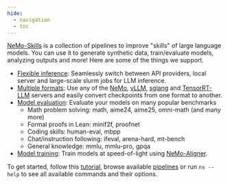 ```yaml
---
hide:
  - navigation
  - toc
---
```


[NeMo-Skills](https://github.com/NVIDIA/NeMo-Skills) is a collection of pipelines to improve "skills" of large language models. You can use it to generate synthetic data, train/evaluate models, analyzing outputs and more!
Here are some of the things we support.

- [Flexible inference](basics/inference.md): Seamlessly switch between API providers, local server and large-scale slurm jobs for LLM inference.
- [Multiple formats](pipelines/checkpoint-conversion.md): Use any of the [NeMo](https://github.com/NVIDIA/NeMo), [vLLM](https://github.com/vllm-project/vllm), [sglang](https://github.com/sgl-project/sglang)
  and [TensorRT-LLM](https://github.com/NVIDIA/TensorRT-LLM) servers and easily convert checkpoints from one format to another.
- [Model evaluation](pipelines/evaluation.md): Evaluate your models on many popular benchmarks
    - Math problem solving: math, aime24, aime25, omni-math (and many more)
    - Formal proofs in Lean: minif2f, proofnet
    - Coding skills: human-eval, mbpp
    - Chat/instruction following: ifeval, arena-hard, mt-bench
    - General knowledge: mmlu, mmlu-pro, gpqa
- [Model training](pipelines/training.md): Train models at speed-of-light using [NeMo-Aligner](https://github.com/NVIDIA/NeMo-Aligner/).

To get started, follow this [tutorial](basics/index.md), browse available [pipelines](./pipelines/index.md) or run `ns --help` to see all available
commands and their options.